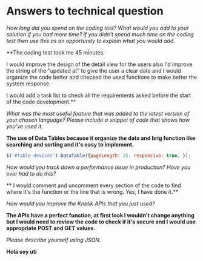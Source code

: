 Answers to technical question
============

*How long did you spend on the coding test? What would you add to your solution if you had more time? If you didn't spend much time on the coding test then use this as an opportunity to explain what you would add.*

**The coding test took me 45 minutes. 

I would improve the design of the detail view for the users also I'd improve the string of the "updated at" to give the user a clear date and I would organize the code better and checked the used functions to make better the system response. 

I would add a task list to check all the requirements asked before the start of the code development.**


*What was the most useful feature that was added to the latest version of your chosen language? Please include a snippet of code that shows how you've used it.*

**The use of Data Tables because it organize the data and brig function like searching and sorting and it's easy to implement.** 

~~~javascript
$('#table-devices').DataTable({pageLength: 25, responsive: true, });
~~~


*How would you track down a performance issue in production? Have you ever had to do this?*

** I would comment and uncomment every section of the code to find where it's the function or the line that is wrong. Yes, I have done it.**



*How would you improve the Knetik APIs that you just used?*

**The APIs have a perfect function, at first look I wouldn't change anything but I would need to review the code to check if it's secure and I would use appropriate POST and GET values.**


*Please describe yourself using JSON.*

**Hola soy uti**
